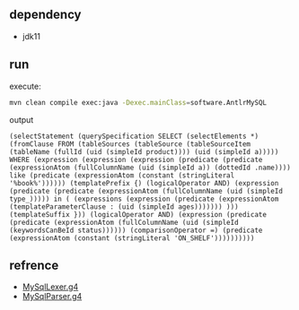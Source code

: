 ## dependency

- jdk11

## run

execute:

```bash
mvn clean compile exec:java -Dexec.mainClass=software.AntlrMySQL
```

output

```
(selectStatement (querySpecification SELECT (selectElements *) (fromClause FROM (tableSources (tableSource (tableSourceItem (tableName (fullId (uid (simpleId product)))) (uid (simpleId a))))) WHERE (expression (expression (expression (predicate (predicate (expressionAtom (fullColumnName (uid (simpleId a)) (dottedId .name)))) like (predicate (expressionAtom (constant (stringLiteral '%book%')))))) (templatePrefix {) (logicalOperator AND) (expression (predicate (predicate (expressionAtom (fullColumnName (uid (simpleId type_))))) in ( (expressions (expression (predicate (expressionAtom (templateParameterClause : (uid (simpleId ages))))))) ))) (templateSuffix })) (logicalOperator AND) (expression (predicate (predicate (expressionAtom (fullColumnName (uid (simpleId (keywordsCanBeId status)))))) (comparisonOperator =) (predicate (expressionAtom (constant (stringLiteral 'ON_SHELF'))))))))))
```

## refrence

- [MySqlLexer.g4](https://raw.githubusercontent.com/antlr/grammars-v4/master/sql/mysql/Positive-Technologies/MySqlLexer.g4)
- [MySqlParser.g4](https://raw.githubusercontent.com/antlr/grammars-v4/master/sql/mysql/Positive-Technologies/MySqlParser.g4)